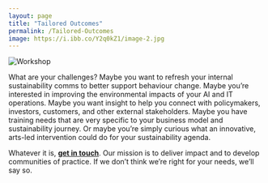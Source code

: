 ```yaml
---
layout: page
title: "Tailored Outcomes"
permalink: /Tailored-Outcomes
image: https://i.ibb.co/Y2q0kZ1/image-2.jpg
---
```


![Workshop](https://i.ibb.co/vBjv8tB/Game-workshop-pic-1.jpg)

What are your challenges? Maybe you want to refresh your internal sustainability comms to better support behaviour change. Maybe you’re interested in improving the environmental impacts of your AI and IT operations. Maybe you want insight to help you connect with policymakers, investors, customers, and other external stakeholders. Maybe you have training needs that are very specific to your business model and sustainability journey. Or maybe you’re simply curious what an innovative, arts-led intervention could do for your sustainability agenda.

Whatever it is, **[get in touch](Contact)**. Our mission is to deliver impact and to develop communities of practice. If we don’t think we’re right for your needs, we’ll say so.